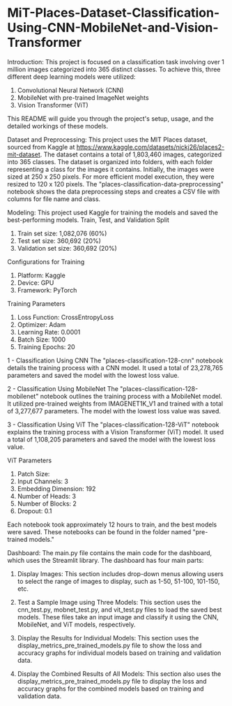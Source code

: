 # MiT-Places-Dataset-Classification-Using-CNN-MobileNet-and-Vision-Transformer

Introduction:
This project is focused on a classification task involving over 1 million images categorized into 365 distinct classes. To achieve this, three different deep learning models were utilized:
1.	Convolutional Neural Network (CNN)
2.	MobileNet with pre-trained ImageNet weights
3.	Vision Transformer (ViT)
    
This README will guide you through the project's setup, usage, and the detailed workings of these models.

Dataset and Preprocessing:
This project uses the MIT Places dataset, sourced from Kaggle at https://www.kaggle.com/datasets/nickj26/places2-mit-dataset. The dataset contains a total of 1,803,460 images, categorized into 365 classes.
The dataset is organized into folders, with each folder representing a class for the images it contains.
Initially, the images were sized at 250 x 250 pixels. For more efficient model execution, they were resized to 120 x 120 pixels.
The "places-classification-data-preprocessing" notebook shows the data preprocessing steps and creates a CSV file with columns for file name and class.

Modeling:
This project used Kaggle for training the models and saved the best-performing models.
Train, Test, and Validation Split
1. Train set size: 1,082,076 (60%)
2. Test set size: 360,692 (20%)
3. Validation set size: 360,692 (20%)

Configurations for Training
1. Platform: Kaggle
2. Device: GPU
3. Framework: PyTorch

Training Parameters
1. Loss Function: CrossEntropyLoss
2. Optimizer: Adam
3. Learning Rate: 0.0001
4. Batch Size: 1000
5. Training Epochs: 20

1 - Classification Using CNN
The "places-classification-128-cnn" notebook details the training process with a CNN model. It used a total of 23,278,765 parameters and saved the model with the lowest loss value.

2 - Classification Using MobileNet
The "places-classification-128-mobilenet" notebook outlines the training process with a MobileNet model. It utilized pre-trained weights from IMAGENET1K_V1 and trained with a total of 3,277,677 parameters. The model with the lowest loss value was saved.

3 - Classification Using ViT
The "places-classification-128-ViT" notebook explains the training process with a Vision Transformer (ViT) model. It used a total of 1,108,205 parameters and saved the model with the lowest loss value.

ViT Parameters
1. Patch Size:
2. Input Channels: 3
3. Embedding Dimension: 192
4. Number of Heads: 3
5. Number of Blocks: 2
6. Dropout: 0.1

Each notebook took approximately 12 hours to train, and the best models were saved. These notebooks can be found in the folder named "pre-trained models."


Dashboard:
The main.py file contains the main code for the dashboard, which uses the Streamlit library. The dashboard has four main parts:
1.	Display Images: This section includes drop-down menus allowing users to select the range of images to display, such as 1-50, 51-100, 101-150, etc.

2.	Test a Sample Image using Three Models: This section uses the cnn_test.py, mobnet_test.py, and vit_test.py files to load the saved best models. These files take an input image and classify it using the CNN, MobileNet, and ViT models, respectively.

3.	Display the Results for Individual Models: This section uses the display_metrics_pre_trained_models.py file to show the loss and accuracy graphs for individual models based on training and validation data.

4.	Display the Combined Results of All Models: This section also uses the display_metrics_pre_trained_models.py file to display the loss and accuracy graphs for the combined models based on training and validation data.

